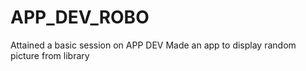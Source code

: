 # APP_DEV_ROBO
Attained a basic session on APP DEV
Made an app to display random picture from library
